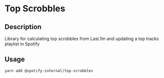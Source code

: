 # Top Scrobbles 

## Description

Library for calculating top scrobbles from Last.fm and updating a top tracks playlist in Spotify

## Usage

```sh
yarn add @spotify-internal/top-scrobbles
```
